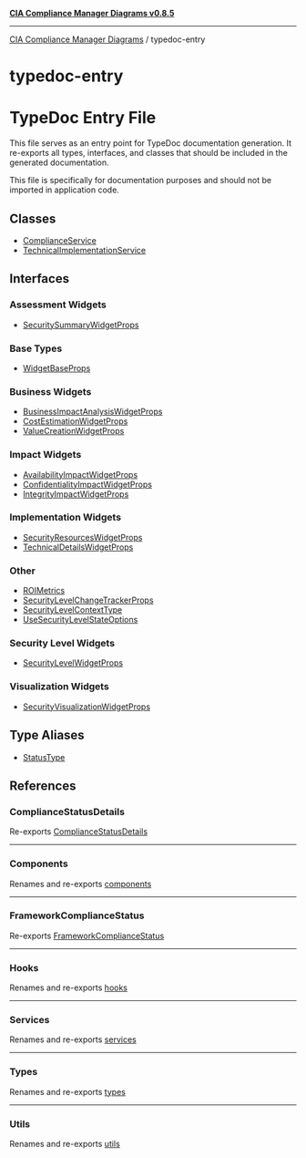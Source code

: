 [**CIA Compliance Manager Diagrams v0.8.5**](../README.md)

***

[CIA Compliance Manager Diagrams](../modules.md) / typedoc-entry

# typedoc-entry

# TypeDoc Entry File

This file serves as an entry point for TypeDoc documentation generation.
It re-exports all types, interfaces, and classes that should be included
in the generated documentation.

This file is specifically for documentation purposes and should not be
imported in application code.

## Classes

- [ComplianceService](classes/ComplianceService.md)
- [TechnicalImplementationService](classes/TechnicalImplementationService.md)

## Interfaces

### Assessment Widgets

- [SecuritySummaryWidgetProps](interfaces/SecuritySummaryWidgetProps.md)

### Base Types

- [WidgetBaseProps](interfaces/WidgetBaseProps.md)

### Business Widgets

- [BusinessImpactAnalysisWidgetProps](interfaces/BusinessImpactAnalysisWidgetProps.md)
- [CostEstimationWidgetProps](interfaces/CostEstimationWidgetProps.md)
- [ValueCreationWidgetProps](interfaces/ValueCreationWidgetProps.md)

### Impact Widgets

- [AvailabilityImpactWidgetProps](interfaces/AvailabilityImpactWidgetProps.md)
- [ConfidentialityImpactWidgetProps](interfaces/ConfidentialityImpactWidgetProps.md)
- [IntegrityImpactWidgetProps](interfaces/IntegrityImpactWidgetProps.md)

### Implementation Widgets

- [SecurityResourcesWidgetProps](interfaces/SecurityResourcesWidgetProps.md)
- [TechnicalDetailsWidgetProps](interfaces/TechnicalDetailsWidgetProps.md)

### Other

- [ROIMetrics](interfaces/ROIMetrics.md)
- [SecurityLevelChangeTrackerProps](interfaces/SecurityLevelChangeTrackerProps.md)
- [SecurityLevelContextType](interfaces/SecurityLevelContextType.md)
- [UseSecurityLevelStateOptions](interfaces/UseSecurityLevelStateOptions.md)

### Security Level Widgets

- [SecurityLevelWidgetProps](interfaces/SecurityLevelWidgetProps.md)

### Visualization Widgets

- [SecurityVisualizationWidgetProps](interfaces/SecurityVisualizationWidgetProps.md)

## Type Aliases

- [StatusType](type-aliases/StatusType.md)

## References

### ComplianceStatusDetails

Re-exports [ComplianceStatusDetails](../types/compliance/interfaces/ComplianceStatusDetails.md)

***

### Components

Renames and re-exports [components](../components/README.md)

***

### FrameworkComplianceStatus

Re-exports [FrameworkComplianceStatus](../types/compliance/interfaces/FrameworkComplianceStatus.md)

***

### Hooks

Renames and re-exports [hooks](../hooks/README.md)

***

### Services

Renames and re-exports [services](../services/README.md)

***

### Types

Renames and re-exports [types](../types/README.md)

***

### Utils

Renames and re-exports [utils](../utils/README.md)
